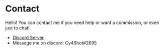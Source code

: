 # Contact
Hello! You can contact me if you need help or want a commission, or even just to chat!
 - <a href="https://discord.gg/pGDqFU62Ez">Discord Server</a>
 - Message me on discord: Cy4Shot#2695
